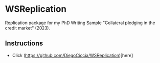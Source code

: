 # WSReplication
Replication package for my PhD Writing Sample "Collateral pledging in the credit market" (2023).

## Instructions 
- Click (https://github.com/DiegoCiccia/WSReplication)[here]

